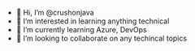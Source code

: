 - 👋 Hi, I’m @crushonjava
- 👀 I’m interested in learning anything technical
- 🌱 I’m currently learning Azure, DevOps
- 💞️ I’m looking to collaborate on any techincal topics


<!---
crushonjava/crushonjava is a ✨ special ✨ repository because its `README.md` (this file) appears on your GitHub profile.
You can click the Preview link to take a look at your changes.
--->
